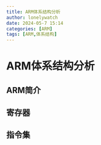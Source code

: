 ```yaml
---
title: ARM体系结构分析
author: lonelywatch
date: 2024-05-7 15:14
categories: [ARM]
tags: [ARM,体系结构]  
---
```


# ARM体系结构分析

## ARM简介

## 寄存器


## 指令集

